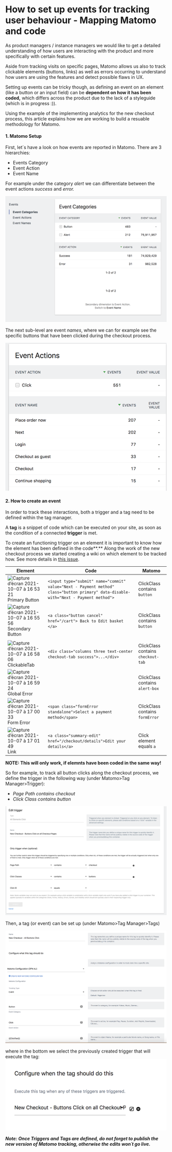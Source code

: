 # How to set up events for tracking user behaviour - Mapping Matomo and code

As product managers / instance managers we would like to get a detailed understanding of how users are interacting with the product and more specifically with certain features.

Aside from tracking visits on specific pages, Matomo allows us also to track clickable elements (buttons, links) as well as errors occurring to understand how users are using the features and detect possible flaws in UX.

Setting up events can be tricky though, as defining an event on an element (like a button or an input field) can be **dependent on how it has been coded,** which differs across the product due to the lack of a styleguide (which is in progress :)).

Using the example of the implementing analytics for the new checkout process, this article explains how we are working to build a resuable methodology for Matomo.

#### **1. Matomo Setup**&#x20;

First, let´s have a look on how events are reported in Matomo. There are 3 hierarchies:

* Events Category
* Event Action&#x20;
* Event Name

For example under the category _alert_ we can differentiate between the event actions _success_ and _error._&#x20;

![](<../.gitbook/assets/image (14).png>)

The next sub-level are event _names_, where we can for example see the specific buttons that have been clicked during the checkout process.

![](<../.gitbook/assets/image (17).png>)

#### **2. How to create an event**

In order to track these interactions, both a trigger and a tag need to be defined within the tag manager.

A **tag** is a snippet of code which can be executed on your site, as soon as the condition of a connected **trigger** is met.

To create an functioning trigger on an element it is important to know how the element has been defined in the code**.** Along the work of the new checkout process we started creating a wiki on which element to be tracked how. See more details in [this issue](https://app.zenhub.com/workspaces/dev-pipe-54b840c6a249c8781446d4b2/issues/openfoodfoundation/openfoodnetwork/8214).



| Element                                                                                                                                                         | Code                                                                                                                                 | Matomo                             |
| --------------------------------------------------------------------------------------------------------------------------------------------------------------- | ------------------------------------------------------------------------------------------------------------------------------------ | ---------------------------------- |
| ![Capture d’écran 2021-10-07 à 16 53 21](https://user-images.githubusercontent.com/296452/136409674-225eb0e8-aa76-4acf-bb0d-c4a899c11e26.png)Primary Button   | `<input type="submit" name="commit" value="Next - Payment method" class="button primary" data-disable-with="Next - Payment method">` | ClickClass contains `button`       |
| ![Capture d’écran 2021-10-07 à 16 55 56](https://user-images.githubusercontent.com/296452/136410125-d446f574-11bc-4759-bfd3-590c10e54531.png)Secondary Button | `<a class="button cancel" href="/cart"> Back to Edit basket </a>`                                                                    | ClickClass contains `button`       |
|                                                                                                                                                                 |                                                                                                                                      |                                    |
| ![Capture d’écran 2021-10-07 à 16 58 06](https://user-images.githubusercontent.com/296452/136410565-a9855683-57b9-4dc5-91d3-56c5455a61dd.png)ClickableTab     | `<div class="columns three text-center checkout-tab success">...</div>`                                                              | ClickClass contains `checkout-tab` |
| ![Capture d’écran 2021-10-07 à 16 59 24](https://user-images.githubusercontent.com/296452/136410798-07933f6b-e458-4279-87d6-4ad8b54f862e.png) Global Error    |                                                                                                                                      | ClickClass contains `alert-box`    |
| ![Capture d’écran 2021-10-07 à 17 00 33](https://user-images.githubusercontent.com/296452/136411029-1e9f3f1c-d763-4fe9-a34d-f68c1c2bec92.png)Form Error       | `<span class="formError standalone">Select a payment method</span>`                                                                  | ClickClass contains `formError`    |
| ![Capture d’écran 2021-10-07 à 17 01 49](https://user-images.githubusercontent.com/296452/136411250-aa50faa3-e320-46d2-97bd-b462ce7ccbd2.png) Link            | `<a class="summary-edit" href="/checkout/details">Edit your details</a>`                                                             | Click element equals `a`           |

**NOTE: This will only work, if elemnts have been coded in the same way!**

So for example, to track all button clicks along the checkout process, we define the trigger in the following way (under Matomo>Tag Manager>Trigger):

* _Page Path contains checkout_
* _Click Class contains button_&#x20;

&#x20;

![](<../.gitbook/assets/image (16).png>)

Then, a tag (or event) can be set up (under Matomo>Tag Manager>Tags)

![](<../.gitbook/assets/image (15).png>)

where in the bottom we select the previously created trigger that will execute the tag: ![](<../.gitbook/assets/image (13).png>)

_**Note: Once Triggers and Tags are defined, do not forget to publish the new version of Matomo tracking, otherwise the edits won´t go live.**_
